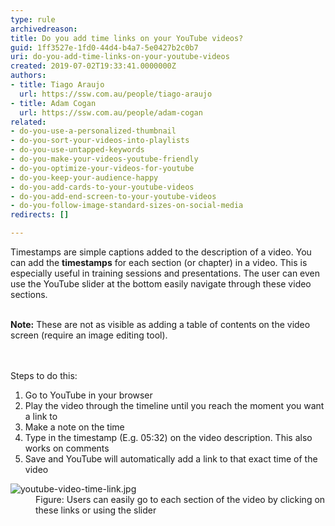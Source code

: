 ```yaml
---
type: rule
archivedreason: 
title: Do you add time links on your YouTube videos?
guid: 1ff3527e-1fd0-44d4-b4a7-5e0427b2c0b7
uri: do-you-add-time-links-on-your-youtube-videos
created: 2019-07-02T19:33:41.0000000Z
authors:
- title: Tiago Araujo
  url: https://ssw.com.au/people/tiago-araujo
- title: Adam Cogan
  url: https://ssw.com.au/people/adam-cogan
related:
- do-you-use-a-personalized-thumbnail
- do-you-sort-your-videos-into-playlists
- do-you-use-untapped-keywords
- do-you-make-your-videos-youtube-friendly
- do-you-optimize-your-videos-for-youtube
- do-you-keep-your-audience-happy
- do-you-add-cards-to-your-youtube-videos
- do-you-add-end-screen-to-your-youtube-videos
- do-you-follow-image-standard-sizes-on-social-media
redirects: []

---
```



Timestamps are simple captions added to the description of a video. You can add the <b>timestamps</b> for each section (or chapter)&#160;in a video. This is especially useful in training sessions and presentations. The user&#160;can even use the YouTube slider at the bottom easily navigate through these video sections.<div><br><div><div><b>Note&#58;</b> These are not as visible as adding a table of contents on the video screen (require an image&#160;editing tool).<br></div></div></div>
<br><excerpt class='endintro'></excerpt><br>
<p>​Steps to do this&#58;<br></p><ol><li>​Go to YouTube in your browser<br></li><li>Play the video&#160;through the timeline until you reach the&#160;moment you want a link to&#160;<br></li><li>Make a note on the&#160;time<br></li><li>Type in the timestamp (E.g. 0​5&#58;32) on the video description.&#160;​This also works on comments​<br></li><li>Save and YouTube will automatically add a link to that exact time of the video<br></li></ol><dl class="image"><dt><img src="/PublishingImages/youtube-video-time-link.jpg" alt="youtube-video-time-link.jpg" /></dt><dd>Figure&#58; Users can easily go to each section of the video by clicking on these links or using the slider​<br></dd></dl>


